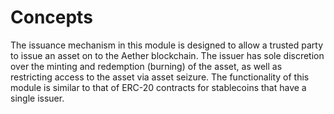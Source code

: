 <!--
order: 1
-->

# Concepts

The issuance mechanism in this module is designed to allow a trusted party to issue an asset on to the Aether blockchain. The issuer has sole discretion over the minting and redemption (burning) of the asset, as well as restricting access to the asset via asset seizure. The functionality of this module is similar to that of ERC-20 contracts for stablecoins that have a single issuer.
